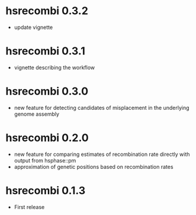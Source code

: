 # hsrecombi 0.3.2

* update vignette

# hsrecombi 0.3.1

* vignette describing the workflow

# hsrecombi 0.3.0

* new feature for detecting candidates of misplacement in the underlying genome 
   assembly

# hsrecombi 0.2.0

* new feature for comparing estimates of recombination rate directly with 
   output from hsphase::pm 
* approximation of genetic positions based on recombination rates

# hsrecombi 0.1.3

* First release
